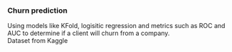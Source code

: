<h3>Churn prediction </h3>
<p> Using models like KFold, logisitic regression and metrics such as ROC and AUC to determine if a client will churn from a company.<br>
Dataset from Kaggle</p>
